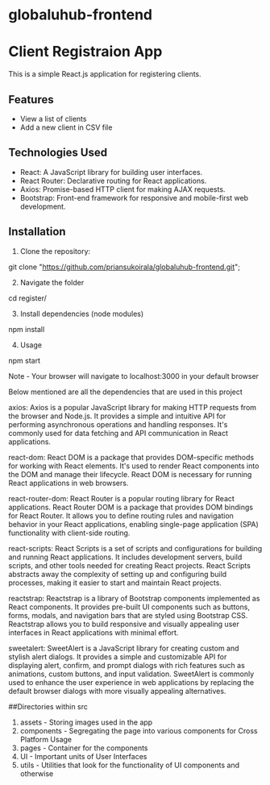 # globaluhub-frontend

# Client Registraion App

This is a simple React.js application for registering clients.

## Features

- View a list of clients
- Add a new client in CSV file

## Technologies Used

- React: A JavaScript library for building user interfaces.
- React Router: Declarative routing for React applications.
- Axios: Promise-based HTTP client for making AJAX requests.
- Bootstrap: Front-end framework for responsive and mobile-first web development.

## Installation

1. Clone the repository:

git clone "https://github.com/priansukoirala/globaluhub-frontend.git";

2. Navigate the folder

cd register/

3. Install dependencies (node modules)

npm install

4. Usage

npm start

Note - Your browser will navigate to localhost:3000 in your default browser

Below mentioned are all the dependencies that are used in this project

axios: Axios is a popular JavaScript library for making HTTP requests from the browser and Node.js. It provides a simple and intuitive API for performing asynchronous operations and handling responses. It's commonly used for data fetching and API communication in React applications.

react-dom: React DOM is a package that provides DOM-specific methods for working with React elements. It's used to render React components into the DOM and manage their lifecycle. React DOM is necessary for running React applications in web browsers.

react-router-dom: React Router is a popular routing library for React applications. React Router DOM is a package that provides DOM bindings for React Router. It allows you to define routing rules and navigation behavior in your React applications, enabling single-page application (SPA) functionality with client-side routing.

react-scripts: React Scripts is a set of scripts and configurations for building and running React applications. It includes development servers, build scripts, and other tools needed for creating React projects. React Scripts abstracts away the complexity of setting up and configuring build processes, making it easier to start and maintain React projects.

reactstrap: Reactstrap is a library of Bootstrap components implemented as React components. It provides pre-built UI components such as buttons, forms, modals, and navigation bars that are styled using Bootstrap CSS. Reactstrap allows you to build responsive and visually appealing user interfaces in React applications with minimal effort.

sweetalert: SweetAlert is a JavaScript library for creating custom and stylish alert dialogs. It provides a simple and customizable API for displaying alert, confirm, and prompt dialogs with rich features such as animations, custom buttons, and input validation. SweetAlert is commonly used to enhance the user experience in web applications by replacing the default browser dialogs with more visually appealing alternatives.

##Directories within src

1. assets - Storing images used in the app
2. components - Segregating the page into various components for Cross Platform Usage
3. pages - Container for the components
4. UI - Important units of User Interfaces
5. utils - Utilities that look for the functionality of UI components and otherwise
